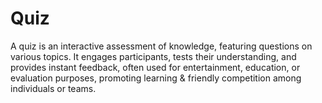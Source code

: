 # Quiz
A quiz is an interactive assessment of knowledge, featuring questions on various topics. It engages participants, tests their understanding, and provides instant feedback, often used for entertainment, education, or evaluation purposes, promoting learning & friendly competition among individuals or teams.
